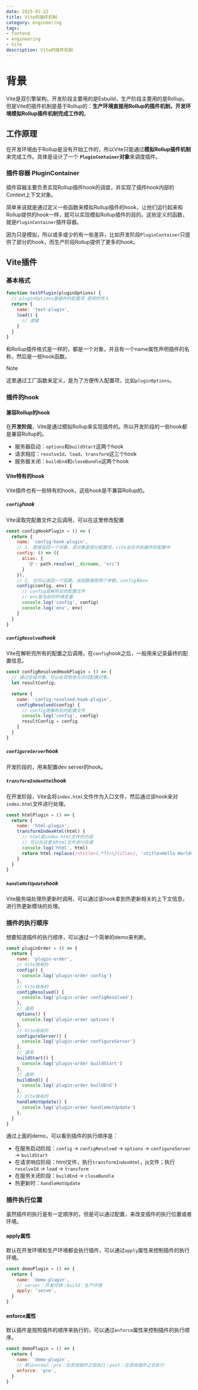 ```yaml
---
date: 2025-01-22
title: Vite的插件机制
category: engineering
tags:
- fontend
- engineering
- Vite
description: Vite的插件机制
---
```


# 背景

Vite是双引擎架构，开发阶段主要用的是Esbuild，生产阶段主要用的是Rollup。但是Vite的插件机制是基于Rollup的：**生产环境直接用Rollup的插件机制，开发环境模拟Rollup插件机制完成工作的**。

## 工作原理

在开发环境由于Rollup是没有开始工作的，所以Vite只能通过**模拟Rollup插件机制**来完成工作。具体是设计了一个 **`PluginContainer`对象**来调度插件。

### 插件容器 PluginContainer

插件容器主要负责实现Rollup插件hook的调度，并实现了插件hook内部的Context上下文对象。

简单来说就是通过定义一些函数来模拟Rollup插件的hook，让他们运行起来和Rollup提供的hook一样，就可以实现模拟Rollup插件的目的。这些定义的函数，就是`PluginContainer`插件容器。

因为只是模拟，所以或多或少的有一些差异，比如开发阶段`PluginContainer`只提供了部分的hook，而生产阶段Rollup提供了更多的hook。

## Vite插件

### 基本格式

```js
function testPlugin(pluginOptions) {
  // pluginOptions是插件的配置项 使用时传入
  return {
    name: 'test-plugin',
    load() {
      // 逻辑
    }
  }
}
```
和Rollup插件格式是一样的，都是一个对象，并且有一个name属性声明插件的名称，然后是一些hook函数。

> [!NOTE]
> 这里通过工厂函数来定义，是为了方便传入配置项，比如`pluginOptions`。

### 插件的hook

#### 兼容Rollup的hook

在**开发阶段**，Vite是通过模拟Rollup来实现插件的。所以开发阶段的一些hook都是兼容Rollup的。

- 服务器启动：`options`和`buildStart`这两个hook
- 请求相应：`resolveId`、`load`、`transform`这三个hook
- 服务器关闭：`buildEnd`和`closeBundle`这两个hook

#### Vite特有的hook

Vite插件也有一些特有的hook，这些hook是不兼容Rollup的。

##### `config`hook

Vite读取完配置文件之后调用，可以在这里修改配置

```js
const configHookPlugin = () => {
  return {
    name: 'config-hook-plugin',
    // 1. 直接返回一个对象，该对象是部分配置项，vite会合并到最终的配置中
    config: () => ({
      alias: {
        '@': path.resolve(__dirname, 'src')
      }
    }),
    // 2. 也可以返回一个函数，该函数接受两个参数，config和env
    config(config, env) {
      // config是解析后的配置文件
      // env是当前的环境变量
      console.log('config', config)
      console.log('env', env)
    }
  }
}
```

##### `configResolved`hook

Vite在解析完所有的配置之后调用，在`config`hook之后，一般用来记录最终的配置信息。

```js
const configResolvedHookPlugin = () => {
  // 通过全局对象，可以在其他地方访问配置对象。
  let resultConfig;
  
  return {
    name: 'config-resolved-hook-plugin',
    configResolved(config) {
      // config是解析后的配置文件
      console.log('config', config)
      resultConfig = config
    }
  }
}
```

##### `configureServer`hook

开发阶段的，用来配置dev server的hook。

##### `transformIndexHtml`hook

在开发阶段，Vite会将`index.html`文件作为入口文件，然后通过该hook来对`index.html`文件进行处理。

```js
const htmlPlugin = () => {
  return {
    name: 'html-plugin',
    transformIndexHtml(html) {
      // html是index.html文件的内容
      // 可以在这里对html文件进行处理
      console.log('html', html)
      return html.replace(/<title>(.*?)<\/title>/, '<title>Hello World</title>')
    }
  }
}

```

##### `handleHotUpdate`hook

Vite服务端处理热更新时调用，可以通过该hook拿到热更新相关的上下文信息，进行热更新模块的处理。

### 插件的执行顺序

想要知道插件的执行顺序，可以通过一个简单的demo来判断。

```js
const pluginOrder = () => {
  return {
    name: 'plugin-order',
    // Vite独有的
    config() {
      console.log('plugin-order config')
    },
    // Vite独有的
    configResolved() {
      console.log('plugin-order configResolved') 
    },
    // 通用
    options() {
      console.log('plugin-order options')
    },
    // Vite独有的
    configureServer() {
      console.log('plugin-order configureServer')
    },
    // 通用
    buildStart() {
      console.log('plugin-order buildStart')
    },
    // 通用
    buildEnd() {
      console.log('plugin-order buildEnd')
    },
    // Vite独有的
    handleHotUpdate() {
      console.log('plugin-order handleHotUpdate')
    },
  }
}
```

通过上面的demo，可以看到插件的执行顺序是：

- 在服务启动阶段：`config` -> `configResolved` -> `options` -> `configureServer` -> `buildStart`
- 在请求响应阶段：html文件，执行`transformIndexHtml`，js文件；执行`resolveId` -> `load` -> `transform`
- 在服务关闭阶段：`buildEnd` -> `closeBundle`
- 热更新时：`handleHotUpdate`

### 插件执行位置

虽然插件的执行是有一定顺序的，但是可以通过配置，来改变插件的执行位置或者环境。

#### apply属性

默认在开发环境和生产环境都会执行插件，可以通过`apply`属性来控制插件的执行环境。

```js
const demoPlugin = () => {
  return {
    name: 'demo-plugin',
    // server：开发环境；build：生产环境
    apply: 'serve',
  }
}
```

#### enforce属性

默认插件是按照插件的顺序来执行的，可以通过`enforce`属性来控制插件的执行顺序。

```js
const demoPlugin = () => {
  return {
    name: 'demo-plugin',
    // 默认normal；pre：在其他插件之前执行；post：在其他插件之后执行
    enforce: 'pre',
  }  
}
```
